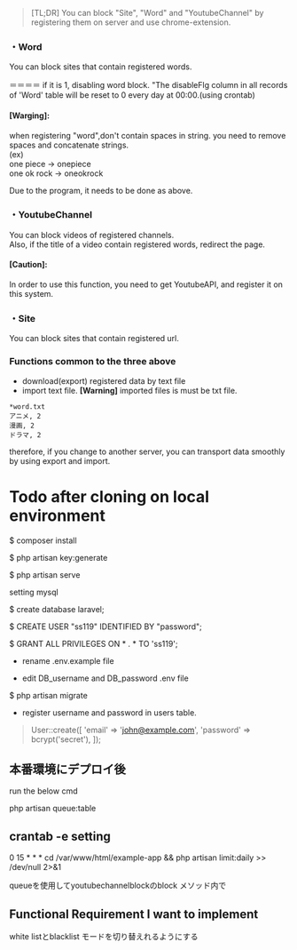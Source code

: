>[TL;DR]
You can block "Site", "Word" and "YoutubeChannel" by registering them on server and use chrome-extension.
### ・Word
You can block sites that contain registered words.

＝＝＝＝
if it is 1, disabling word block.
"The disableFlg column in all records of 'Word' table will be reset to 0 every day at 00:00.(using crontab)

#### **[Warging]**:
when registering "word",don't contain spaces in string.
you need to remove spaces and concatenate strings.<br />
(ex)<br />
one piece -> onepiece <br />
one ok rock -> oneokrock

Due to the program, it needs to be done as above.

### ・YoutubeChannel

You can block videos of registered channels.<br />
Also, if the title of a video contain registered words, redirect the page.

#### **[Caution]**:
In order to use this function, you need to get YoutubeAPI, and register it on this system.

### ・Site
You can block sites that contain registered url.

### Functions common to the three above
- download(export) registered data by text file
- import text file.
**[Warning]** imported files is must be txt file.
```
*word.txt
アニメ, 2
漫画, 2
ドラマ, 2
```
therefore, if you change to another server, you can transport data smoothly by using export and import.



# Todo after cloning on local environment
$ composer install

$ php artisan key:generate

$ php artisan serve

 setting mysql

$ create database laravel;

$ CREATE USER "ss119" IDENTIFIED BY "password";

$ GRANT ALL PRIVILEGES ON * . * TO 'ss119';

- rename .env.example file

- edit DB_username and DB_password .env file 

$ php artisan migrate

- register username and password in users table.
> User::create([
    'email' => 'john@example.com',
    'password' => bcrypt('secret'),
]);


## 本番環境にデプロイ後

run the below cmd

php artisan queue:table


## crantab -e setting
0 15 * * * cd /var/www/html/example-app && php artisan limit:daily >> /dev/null 2>&1

queueを使用してyoutubechannelblockのblock メソッド内で　

## Functional Requirement I want to implement

white listとblacklist モードを切り替えれるようにする






